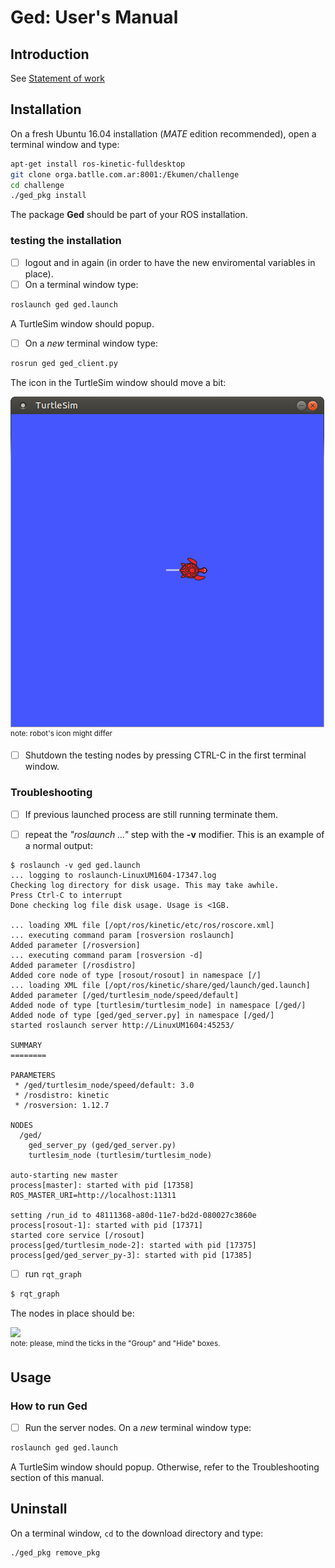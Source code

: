 # Ged: User's Manual

## Introduction

See [Statement of work](SoW.md)

## Installation

On a fresh Ubuntu 16.04 installation (*MATE* edition  recommended), open a terminal window and type:

```bash
apt-get install ros-kinetic-fulldesktop
git clone orga.batlle.com.ar:8001:/Ekumen/challenge
cd challenge
./ged_pkg install
```

The package **Ged** should be part of your ROS installation.   


### testing the installation

* [ ] logout and in again (in order to have the new enviromental variables in place). 
* [ ] On a terminal window type:

```bash
roslaunch ged ged.launch
```

A TurtleSim window should popup. 

* [ ] On a *new* terminal window type:

```bash
rosrun ged ged_client.py
```

The icon in the TurtleSim window should move a bit:

![](usersManual.d/troubleshoot-ged_client.png)   
<sup>note: robot's icon might differ</sup>

* [ ] Shutdown the testing nodes by pressing CTRL-C in the first terminal window.   


### Troubleshooting

* [ ] If previous launched process are still running terminate them.

* [ ] repeat the *"roslaunch ..."*  step with the **-v** modifier. This is an example of a normal output:

```
$ roslaunch -v ged ged.launch
... logging to roslaunch-LinuxUM1604-17347.log
Checking log directory for disk usage. This may take awhile.
Press Ctrl-C to interrupt
Done checking log file disk usage. Usage is <1GB.

... loading XML file [/opt/ros/kinetic/etc/ros/roscore.xml]
... executing command param [rosversion roslaunch]
Added parameter [/rosversion]
... executing command param [rosversion -d]
Added parameter [/rosdistro]
Added core node of type [rosout/rosout] in namespace [/]
... loading XML file [/opt/ros/kinetic/share/ged/launch/ged.launch]
Added parameter [/ged/turtlesim_node/speed/default]
Added node of type [turtlesim/turtlesim_node] in namespace [/ged/]
Added node of type [ged/ged_server.py] in namespace [/ged/]
started roslaunch server http://LinuxUM1604:45253/

SUMMARY
========

PARAMETERS
 * /ged/turtlesim_node/speed/default: 3.0
 * /rosdistro: kinetic
 * /rosversion: 1.12.7

NODES
  /ged/
    ged_server_py (ged/ged_server.py)
    turtlesim_node (turtlesim/turtlesim_node)

auto-starting new master
process[master]: started with pid [17358]
ROS_MASTER_URI=http://localhost:11311

setting /run_id to 48111368-a80d-11e7-bd2d-080027c3860e
process[rosout-1]: started with pid [17371]
started core service [/rosout]
process[ged/turtlesim_node-2]: started with pid [17375]
process[ged/ged_server_py-3]: started with pid [17385]
```


* [ ] run ```rqt_graph```

```bash
$ rqt_graph
```

The nodes in place should be:

![](usersManual.d/troubleshot-architecture.png)   
<sup> note: please, mind the ticks in the "Group" and "Hide" boxes.</sup> 

## Usage


### How to run Ged

* [ ] Run the server nodes. On a *new* terminal window type:

```bash
roslaunch ged ged.launch
```

A TurtleSim window should popup. Otherwise, refer to the Troubleshooting section of this manual.

## Uninstall

On a terminal window, ```cd``` to the download directory and type:
```bash
./ged_pkg remove_pkg
```
